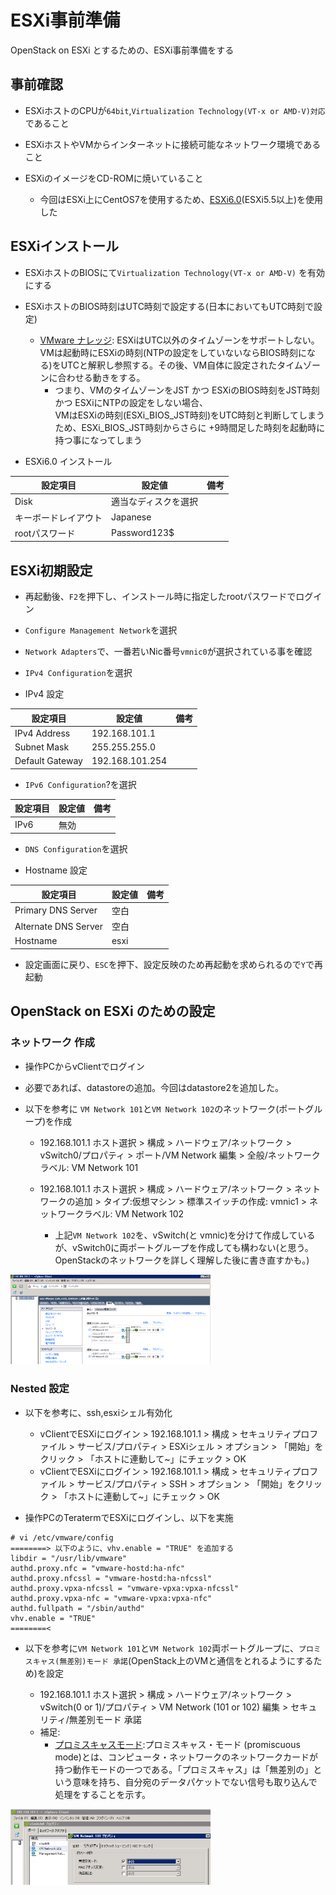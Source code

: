 # ESXi事前準備

OpenStack on ESXi とするための、ESXi事前準備をする

## 事前確認

- ESXiホストのCPUが`64bit`,`Virtualization Technology(VT-x or AMD-V)対応`であること

- ESXiホストやVMからインターネットに接続可能なネットワーク環境であること

- ESXiのイメージをCD-ROMに焼いていること
  - 今回はESXi上にCentOS7を使用するため、[ESXi6.0](https://my.vmware.com/jp/group/vmware/evalcenter?p=free-esxi6)(ESXi5.5以上)を使用した



## ESXiインストール

- ESXiホストのBIOSにて`Virtualization Technology(VT-x or AMD-V)` を有効にする

- ESXiホストのBIOS時刻はUTC時刻で設定する(日本においてもUTC時刻で設定)
  - [VMware ナレッジ](https://kb.vmware.com/selfservice/search.do?cmd=displayKC&docType=kc&docTypeID=DT_KB_1_1&externalId=2052726): ESXiはUTC以外のタイムゾーンをサポートしない。VMは起動時にESXiの時刻(NTPの設定をしていないならBIOS時刻になる)をUTCと解釈し参照する。その後、VM自体に設定されたタイムゾーンに合わせる動きをする。</br>
    - つまり、VMのタイムゾーンをJST かつ ESXiのBIOS時刻をJST時刻 かつ ESXiにNTPの設定をしない場合、</br>
    VMはESXiの時刻(ESXi_BIOS_JST時刻)をUTC時刻と判断してしまうため、ESXi_BIOS_JST時刻からさらに +9時間足した時刻を起動時に持つ事になってしまう

- ESXi6.0 インストール

|設定項目|設定値|備考|
|---|---|---|
|Disk|適当なディスクを選択||
|キーボードレイアウト|Japanese||
|rootパスワード|Password123$||


## ESXi初期設定

- 再起動後、`F2`を押下し、インストール時に指定したrootパスワードでログイン

- `Configure Management Network`を選択

- `Network Adapters`で、一番若いNic番号`vmnic0`が選択されている事を確認

- `IPv4 Configuration`を選択

- IPv4 設定

|設定項目|設定値|備考|
|---|---|---|
|IPv4 Address|192.168.101.1||
|Subnet Mask|255.255.255.0||
|Default Gateway|192.168.101.254||

- `IPv6 Configuration`?を選択

|設定項目|設定値|備考|
|---|---|---|
|IPv6|無効||

- `DNS Configuration`を選択

- Hostname 設定

|設定項目|設定値|備考|
|---|---|---|
|Primary DNS Server|空白|
|Alternate DNS Server|空白|
|Hostname|esxi||


- 設定画面に戻り、`ESC`を押下、設定反映のため再起動を求められるので`Y`で再起動


## OpenStack on ESXi のための設定

### ネットワーク 作成

- 操作PCからvClientでログイン

- 必要であれば、datastoreの追加。今回はdatastore2を追加した。

- 以下を参考に `VM Network 101`と`VM Network 102`のネットワーク(ポートグループ)を作成

  - 192.168.101.1 ホスト選択 > 構成 > ハードウェア/ネットワーク > vSwitch0/プロパティ > ポート/VM Network 編集 >  全般/ネットワークラベル: VM Network 101

  - 192.168.101.1 ホスト選択 > 構成 > ハードウェア/ネットワーク > ネットワークの追加 > タイプ:仮想マシン > 標準スイッチの作成: vmnic1 > ネットワークラベル: VM Network 102

    - 上記`VM Network 102`を、vSwitch(と vmnic)を分けて作成しているが、vSwitch0に両ポートグループを作成しても構わない(と思う。 OpenStackのネットワークを詳しく理解した後に書き直すかも。)

<img src="https://github.com/Soichiro75/openstack-liberty-on-centos-japanese/blob/master/01_ESXi事前準備/images/2016-08-09_010_2PortGroups.png" width="320px" title="2PortGroups">

### Nested 設定

- 以下を参考に、ssh,esxiシェル有効化
  - vClientでESXiにログイン > 192.168.101.1 > 構成 > セキュリティプロファイル > サービス/プロパティ > ESXiシェル > オプション > 「開始」をクリック > 「ホストに連動して~」にチェック > OK
  - vClientでESXiにログイン > 192.168.101.1 > 構成 > セキュリティプロファイル > サービス/プロパティ > SSH > オプション > 「開始」をクリック > 「ホストに連動して~」にチェック > OK

- 操作PCのTeratermでESXiにログインし、以下を実施

```
# vi /etc/vmware/config
========> 以下のように、vhv.enable = "TRUE" を追加する
libdir = "/usr/lib/vmware"
authd.proxy.nfc = "vmware-hostd:ha-nfc"
authd.proxy.nfcssl = "vmware-hostd:ha-nfcssl"
authd.proxy.vpxa-nfcssl = "vmware-vpxa:vpxa-nfcssl"
authd.proxy.vpxa-nfc = "vmware-vpxa:vpxa-nfc"
authd.fullpath = "/sbin/authd"
vhv.enable = "TRUE"
========<
```

- 以下を参考に`VM Network 101`と`VM Network 102`両ポートグループに、`プロミスキャス(無差別)モード 承諾`(OpenStack上のVMと通信をとれるようにするため)を設定

  - 192.168.101.1 ホスト選択 > 構成 > ハードウェア/ネットワーク > vSwitch(0 or 1)/プロパティ > VM Network (101 or 102) 編集 > セキュリティ/無差別モード 承諾
  - 補足:
    - [プロミスキャスモード](https://ja.wikipedia.org/wiki/プロミスキャス・モード):プロミスキャス・モード (promiscuous mode)とは、コンピュータ・ネットワークのネットワークカードが持つ動作モードの一つである。「プロミスキャス」は「無差別の」という意味を持ち、自分宛のデータパケットでない信号も取り込んで処理をすることを示す。

<img src="https://github.com/Soichiro75/openstack-liberty-on-centos-japanese/blob/master/01_ESXi事前準備/images/2016-08-09_020_プロミスキャス(無差別)モード.png" width="320px" title="プロミスキャス(無差別)モード">
